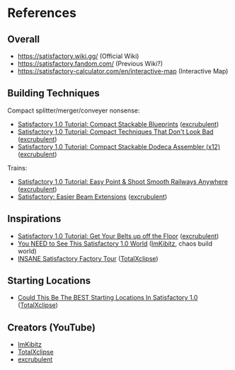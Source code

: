 # References



## Overall
*   <https://satisfactory.wiki.gg/> (Official Wiki)
*   <https://satisfactory.fandom.com/> (Previous Wiki?)
*   <https://satisfactory-calculator.com/en/interactive-map> (Interactive Map)


## Building Techniques
Compact splitter/merger/conveyer nonsense:
*   [Satisfactory 1.0 Tutorial: Compact Stackable Blueprints](https://www.youtube.com/watch?v=Tgxknxp3-Go)                  ([excrubulent])
*   [Satisfactory 1.0 Tutorial: Compact Techniques That Don't Look Bad](https://www.youtube.com/watch?v=rQ-NTWPsniU)        ([excrubulent])
*   [Satisfactory 1.0 Tutorial: Compact Stackable Dodeca Assembler (x12)](https://www.youtube.com/watch?v=R2HshIq4mnw)      ([excrubulent])

Trains:
*   [Satisfactory 1.0 Tutorial: Easy Point & Shoot Smooth Railways Anywhere](https://www.youtube.com/watch?v=dEaB0cbiotY)   ([excrubulent])
*   [Satisfactory: Easier Beam Extensions](https://www.youtube.com/watch?v=yqXbOH0wsBU)                                     ([excrubulent])



## Inspirations
*   [Satisfactory 1.0 Tutorial: Get Your Belts up off the Floor](https://www.youtube.com/watch?v=Zluo4KpTeYU)               ([excrubulent])
*   [You NEED to See This Satisfactory 1.0 World](https://www.youtube.com/watch?v=o-Okq75_Zps)                              ([ImKibitz], chaos build world)
*   [INSANE Satisfactory Factory Tour](https://www.youtube.com/watch?v=LLZWWTqTRng)                                         ([TotalXclipse])



## Starting Locations
*   [Could This Be The BEST Starting Locations In Satisfactory 1.0](https://www.youtube.com/watch?v=Ax4gDlsGgow)            ([TotalXclipse])


## Creators (YouTube)
*   [ImKibitz]
*   [TotalXclipse]
*   [excrubulent]




<!-- Creators -->
[ImKibitz]:         https://www.youtube.com/@ImKibitz
[TotalXclipse]:     https://www.youtube.com/@TotalXclipse
[excrubulent]:      https://www.youtube.com/@excrubulent

<!-- Buildings -->
[Smelter]:          https://satisfactory.wiki.gg/wiki/Smelter
[Foundry]:          https://satisfactory.wiki.gg/wiki/Foundry

[Constructor]:      https://satisfactory.wiki.gg/wiki/Constructor
[Assembler]:        https://satisfactory.wiki.gg/wiki/Assembler
[Manufacturer]:     https://satisfactory.wiki.gg/wiki/Manufacturer

[Water Extractor]:  https://satisfactory.wiki.gg/wiki/Water_Extractor
[Packager]:         https://satisfactory.wiki.gg/wiki/Packager
[Refinery]:         https://satisfactory.wiki.gg/wiki/Refinery
[Blender]:          https://satisfactory.wiki.gg/wiki/Blender

[Biomass Burner]:   https://satisfactory.wiki.gg/wiki/Biomass_Burner
[Coal Generator]:   https://satisfactory.wiki.gg/wiki/Coal_Generator
[Fuel Generator]:   https://satisfactory.wiki.gg/wiki/Fuel_Generator

<!-- Items -->

[Coal]:             https://satisfactory.wiki.gg/wiki/Coal
[Solid Biofuel]:    https://satisfactory.wiki.gg/wiki/Solid_Biofuel
